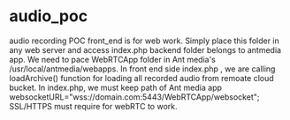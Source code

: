 # audio_poc
audio recording POC
front_end is for web work. Simply place this folder in any web server and access index.php
backend folder belongs to antmedia app. We need to pace WebRTCApp folder in Ant media's /usr/local/antmedia/webapps.
In front end side index.php , we are calling loadArchive() function for loading all recorded audio from remoate cloud bucket.
In index.php, we must keep path of Ant media app websocketURL="wss://domain.com:5443/WebRTCApp/websocket";
SSL/HTTPS must require for webRTC to work.
